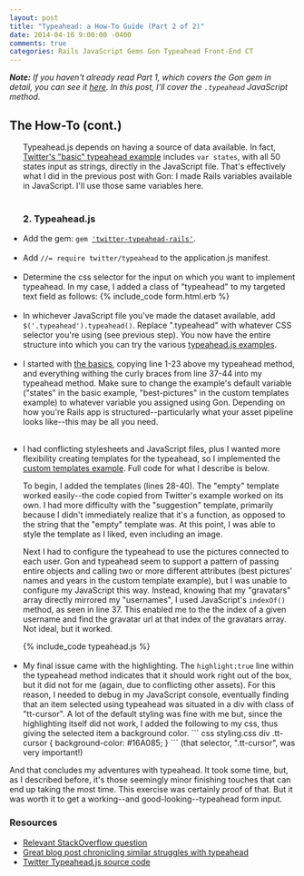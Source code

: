 ```yaml
---
layout: post
title: "Typeahead: a How-To Guide (Part 2 of 2)"
date: 2014-04-16 9:00:00 -0400
comments: true
categories: Rails JavaScript Gems Gon Typeahead Front-End CT
---
```

<i><strong>Note:</strong> If you haven't already read Part 1, which covers the Gon gem in detail, you can see it <a href="/blog/2014/04/15/typeahead/">here</a>. In this post, I'll cover the <code>.typeahead</code> JavaScript method.</i>

<h2>The How-To (cont.)</h2>

<ul>
  Typeahead.js depends on having a source of data available. In fact, <a href="http://twitter.github.io/typeahead.js/examples/#the-basics">Twitter's "basic" typeahead example</a> includes <code>var states</code>, with all 50 states input as strings, directly in the JavaScript file. That's effectively what I did in the previous post with Gon: I made Rails variables available in JavaScript. I'll use those same variables here.
  <!--more-->
  <br><br>
  <h3>2. Typeahead.js</h3>
  <li>
      Add the gem: <code>gem <a href="https://github.com/yourabi/twitter-typeahead-rails/">'twitter-typeahead-rails'</a></code>.
  </li><br>
  <li>
      Add <code>//= require twitter/typeahead</code> to the application.js manifest.
  </li><br>
  <li>
      Determine the css selector for the input on which you want to implement typeahead. In my case, I added a class of "typeahead" to my targeted text field as follows:
        {% include_code form.html.erb %}
  </li><br>
  <li>
      In whichever JavaScript file you've made the dataset available, add <code>$('.typeahead').typeahead()</code>. Replace ".typeahead" with whatever CSS selector you're using (see previous step). You now have the entire structure into which you can try the various <a href="http://twitter.github.io/typeahead.js/examples/">typeahead.js examples</a>.
  </li><br>
  <li>
      I started with <a href="http://twitter.github.io/typeahead.js/examples/#the-basics">the basics</a>, copying line 1-23 above my typeahead method, and everything withing the curly braces from line 37-44 into my typeahead method. Make sure to change the example's default variable ("states" in the basic example, "best-pictures" in the custom templates example) to whatever variable you assigned using Gon. Depending on how you're Rails app is structured--particularly what your asset pipeline looks like--this may be all you need.
  </li><br>
  <li>
      <p>I had conflicting stylesheets and JavaScript files, plus I wanted more flexibility creating templates for the typeahead, so I implemented the <a href="http://twitter.github.io/typeahead.js/examples/#custom-templates">custom templates example</a>. Full code for what I describe is below.
      </p>
      <p>
      To begin, I added the templates (lines 28-40). The "empty" template worked easily--the code copied from Twitter's example worked on its own. I had more difficulty with the "suggestion" template, primarily because I didn't immediately realize that it's a function, as opposed to the string that the "empty" template was. At this point, I was able to style the template as I liked, even including an image.
      </p>
      <p>
      Next I had to configure the typeahead to use the pictures connected to each user. Gon and typeahead seem to support a pattern of passing entire objects and calling two or more different attributes (best pictures' names and years in the custom template example), but I was unable to configure my JavaScript this way. Instead, knowing that my "gravatars" array directly mirrored my "usernames", I used JavaScript's <code>indexOf()</code> method, as seen in line 37. This enabled me to the the index of a given username and find the gravatar url at that index of the gravatars array. Not ideal, but it worked.
      </p>
        {% include_code typeahead.js %}
  </li><br>
  <li>
    My final issue came with the highlighting. The <code>highlight:true</code> line within the typeahead method indicates that it should work right out of the box, but it did not for me (again, due to conflicting other assets). For this reason, I needed to debug in my JavaScript console, eventually finding that an item selected using typeahead was situated in a div with class of "tt-cursor". A lot of the default styling was fine with me but, since the highlighting itself did not work, I added the following to my css, thus giving the selected item a background color.
      ``` css styling.css
        div .tt-cursor {
          background-color: #16A085;
        }
      ```
    (that selector, ".tt-cursor", was very important!)
  </li>
</ul>
And that concludes my adventures with typeahead. It took some time, but, as I described before, it's those seemingly minor finishing touches that can end up taking the most time. This exercise was certainly proof of that. But it was worth it to get a working--and good-looking--typeahead form input.
<h3>Resources</h3>
<ul>
  <li><a href="http://stackoverflow.com/questions/10873312/how-to-customize-bootstrap-typeahead-layout-function-for-more-than-just-text">Relevant StackOverflow question</a></li>
  <li><a href="http://fusiongrokker.com/post/heavily-customizing-a-bootstrap-typeahead">Great blog post chronicling similar struggles with typeahead</a></li>
  <li><a href="http://twitter.github.io/typeahead.js/">Twitter Typeahead.js source code</a></li>
</ul>